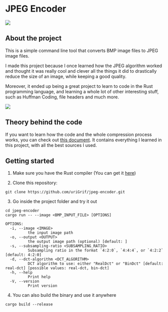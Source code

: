 # JPEG Encoder

![](https://www.eetimes.com/wp-content/uploads/media-1101219-fig1.jpg)

## About the project

This is a simple command line tool that converts BMP image files to JPEG image files.

I made this project because I once learned how the JPEG algorithm worked and thought it was really cool and clever all the things it did to drastically reduce the size of an image, while keeping a good quality.

Moreover, it ended up being a great project to learn to code in the Rust programming language, and learning a whole lot of other interesting stuff, such as Huffman Coding, file headers and much more.

![](https://img.shields.io/badge/rust-orange.svg?style=flat&logo=rust)

## Theory behind the code

If you want to learn how the code and the whole compression process works, you can check out [this document](jpeg_theory.md). It contains everything I learned in this project, with all the best sources I used.

## Getting started

1.  Make sure you have the Rust compiler (You can get it [here](https://www.rust-lang.org))

2.  Clone this repository:

```console
git clone https://github.com/uriGrif/jpeg-encoder.git
```

3. Go inside the project folder and try it out

```console
cd jpeg-encoder
cargo run -- --image <BMP_INPUT_FILE> [OPTIONS]
```

```
OPTIONS:
  -i, --image <IMAGE>
          the input image path
  -o, --output <OUTPUT>
          the output image path (optional) [default: ]
  -s, --subsampling-ratio <SUBSAMPLING_RATIO>
          Subsampling ratio in the format `4:2:0`, `4:4:4`, or `4:2:2` [default: 4:2:0]
  -d, --dct-algorithm <DCT_ALGORITHM>
          DCT algorithm to use: either "RealDct" or "BinDct" [default: real-dct] [possible values: real-dct, bin-dct]
  -h, --help
          Print help
  -V, --version
          Print version
```

4. You can also build the binary and use it anywhere

```console
cargo build --release
```
